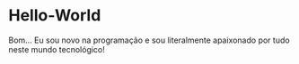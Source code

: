 # Hello-World
Bom... Eu sou novo na programação e sou literalmente apaixonado por tudo neste mundo tecnológico!
